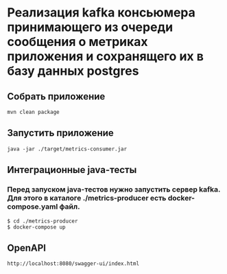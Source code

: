 # Реализация kafka консьюмера принимающего из очереди сообщения о метриках приложения и сохранящего их в базу данных postgres


## Собрать приложение
```
mvn clean package
```

## Запустить приложение
```
java -jar ./target/metrics-consumer.jar
```

## Интеграционные java-тесты
### Перед запуском java-тестов нужно запустить сервер kafka. Для этого в каталоге ./metrics-producer есть docker-compose.yaml файл.
```
$ cd ./metrics-producer
$ docker-compose up
```

## OpenAPI
```
http://localhost:8080/swagger-ui/index.html
```